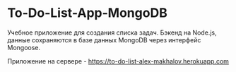# To-Do-List-App-MongoDB
Учебное приложение для создания списка задач. Бэкенд на Node.js, данные сохраняются в базе данных MongoDB через интерфейс Mongoose.

Приложение на сервере - https://to-do-list-alex-makhalov.herokuapp.com
